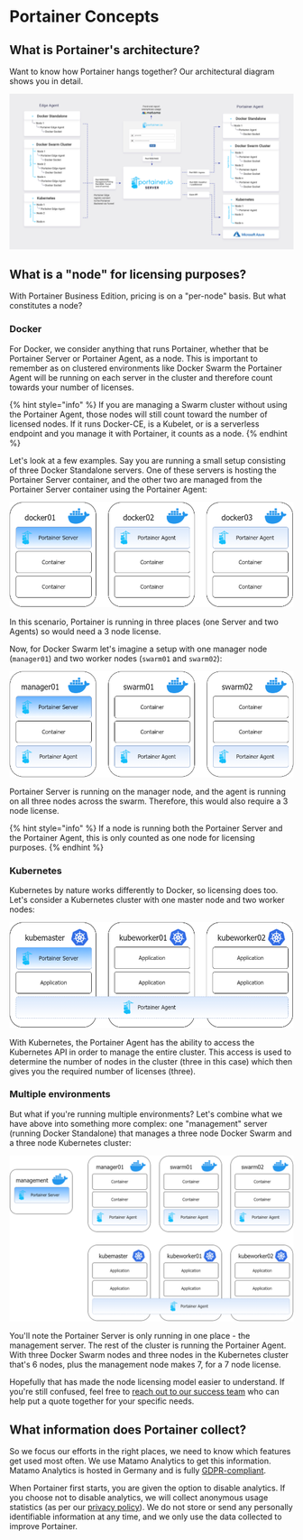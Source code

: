 # Portainer Concepts

## What is Portainer's architecture?

Want to know how Portainer hangs together? Our architectural diagram shows you in detail.

![](../.gitbook/assets/portainer-architecture-detailed.png)

## What is a "node" for licensing purposes?

With Portainer Business Edition, pricing is on a "per-node" basis. But what constitutes a node?

### Docker

For Docker, we consider anything that runs Portainer, whether that be Portainer Server or Portainer Agent, as a node. This is important to remember as on clustered environments like Docker Swarm the Portainer Agent will be running on each server in the cluster and therefore count towards your number of licenses.

{% hint style="info" %}
If you are managing a Swarm cluster without using the Portainer Agent, those nodes will still count toward the number of licensed nodes. If it runs Docker-CE, is a Kubelet, or is a serverless endpoint and you manage it with Portainer, it counts as a node.
{% endhint %}

Let's look at a few examples. Say you are running a small setup consisting of three Docker Standalone servers. One of these servers is hosting the Portainer Server container, and the other two are managed from the Portainer Server container using the Portainer Agent:

![](../.gitbook/assets/licensing-docker-standalone.png)

In this scenario, Portainer is running in three places (one Server and two Agents) so would need a 3 node license.

Now, for Docker Swarm let's imagine a setup with one manager node (`manager01`) and two worker nodes (`swarm01` and `swarm02`):

![](../.gitbook/assets/licensing-docker-swarm.png)

Portainer Server is running on the manager node, and the agent is running on all three nodes across the swarm. Therefore, this would also require a 3 node license.

{% hint style="info" %}
If a node is running both the Portainer Server and the Portainer Agent, this is only counted as one node for licensing purposes.
{% endhint %}

### Kubernetes

Kubernetes by nature works differently to Docker, so licensing does too. Let's consider a Kubernetes cluster with one master node and two worker nodes:

![](../.gitbook/assets/licensing-kubernetes.png)

With Kubernetes, the Portainer Agent has the ability to access the Kubernetes API in order to manage the entire cluster. This access is used to determine the number of nodes in the cluster (three in this case) which then gives you the required number of licenses (three).

### Multiple environments

But what if you're running multiple environments? Let's combine what we have above into something more complex: one "management" server (running Docker Standalone) that manages a three node Docker Swarm and a three node Kubernetes cluster:

![](../.gitbook/assets/licensing-combo.png)

You'll note the Portainer Server is only running in one place - the management server. The rest of the cluster is running the Portainer Agent. With three Docker Swarm nodes and three nodes in the Kubernetes cluster that's 6 nodes, plus the management node makes 7, for a 7 node license.

Hopefully that has made the node licensing model easier to understand. If you're still confused, feel free to [reach out to our success team](mailto:success@portainer.io) who can help put a quote together for your specific needs.

## What information does Portainer collect?

So we focus our efforts in the right places, we need to know which features get used most often. We use Matamo Analytics to get this information. Matamo Analytics is hosted in Germany and is fully [GDPR-compliant](https://gdpr.eu/).

When Portainer first starts, you are given the option to disable analytics. If you choose not to disable analytics, we will collect anonymous usage statistics (as per our [privacy policy](https://www.portainer.io/privacy-policy)). We do not store or send any personally identifiable information at any time, and we only use the data collected to improve Portainer.
